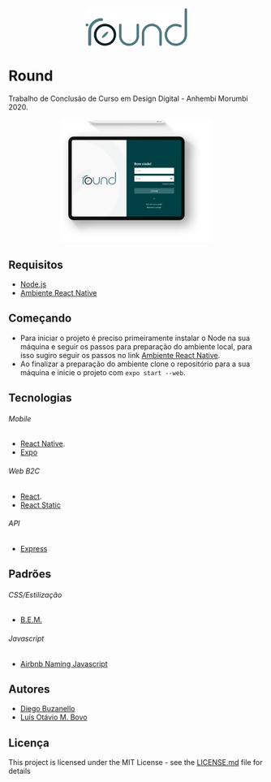 <div align="center">
  <div>
     <img alt="Round" src="mobile/.github/logo.svg" width="200px"  />
  </div>
</div>

# Round
Trabalho de Conclusão de Curso em Design Digital - Anhembi Morumbi 2020.

<p align="center">
  <img alt="Round" src="mobile/.github/mockup.png" width="60%">
</p>

## Requisitos
* [Node.js](https://nodejs.org/en/)
* [Ambiente React Native](https://react-native.rocketseat.dev/)

## Começando
- Para iniciar o projeto é preciso primeiramente instalar o Node na sua máquina e seguir os passos para preparação do ambiente local, para isso sugiro seguir os passos no link [Ambiente React Native](https://react-native.rocketseat.dev/).
- Ao finalizar a preparação do ambiente clone o repositório para a sua máquina e inicie o projeto com `expo start --web`.

## Tecnologias
###### Mobile
* [React Native](https://reactnative.dev/).
* [Expo](https://expo.io/)

###### Web B2C
* [React](https://pt-br.reactjs.org/).
* [React Static](https://github.com/react-static/react-static)

###### API
* [Express](https://expressjs.com/pt-br/)

## Padrões
###### CSS/Estilização
* [B.E.M.](http://getbem.com/)
###### Javascript
* [Airbnb Naming Javascript](https://github.com/airbnb/javascript#naming-conventions)

## Autores
* [Diego Buzanello](https://github.com/diegobuzanello)
* [Luís Otávio M. Bovo](https://github.com/luismtns)

## Licença
This project is licensed under the MIT License - see the [LICENSE.md](LICENSE.md) file for details
